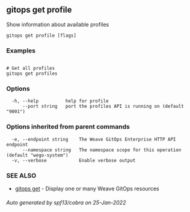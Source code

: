 ## gitops get profile

Show information about available profiles

```
gitops get profile [flags]
```

### Examples

```

# Get all profiles
gitops get profiles

```

### Options

```
  -h, --help          help for profile
      --port string   port the profiles API is running on (default "9001")
```

### Options inherited from parent commands

```
  -e, --endpoint string    The Weave GitOps Enterprise HTTP API endpoint
      --namespace string   The namespace scope for this operation (default "wego-system")
  -v, --verbose            Enable verbose output
```

### SEE ALSO

* [gitops get](gitops_get.md)	 - Display one or many Weave GitOps resources

###### Auto generated by spf13/cobra on 25-Jan-2022
